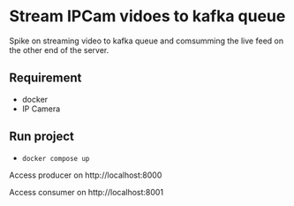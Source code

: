 # Stream IPCam vidoes to kafka queue

Spike on streaming video to kafka queue and comsumming the live feed on the other end of the server.

## Requirement
- docker
- IP Camera

## Run project
- `docker compose up`

Access producer on http://localhost:8000

Access consumer on http://localhost:8001